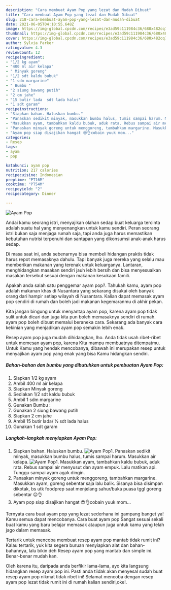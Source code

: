 ```yaml
---
description: "Cara membuat Ayam Pop yang lezat dan Mudah Dibuat"
title: "Cara membuat Ayam Pop yang lezat dan Mudah Dibuat"
slug: 218-cara-membuat-ayam-pop-yang-lezat-dan-mudah-dibuat
date: 2021-06-05T04:10:55.648Z
image: https://img-global.cpcdn.com/recipes/e3ad59c111984c36/680x482cq70/ayam-pop-foto-resep-utama.jpg
thumbnail: https://img-global.cpcdn.com/recipes/e3ad59c111984c36/680x482cq70/ayam-pop-foto-resep-utama.jpg
cover: https://img-global.cpcdn.com/recipes/e3ad59c111984c36/680x482cq70/ayam-pop-foto-resep-utama.jpg
author: Sylvia Parker
ratingvalue: 4.3
reviewcount: 12
recipeingredient:
- "1/2 kg ayam"
- "400 ml air kelapa"
- " Minyak goreng"
- "1/2 sdt kaldu bubuk"
- "1 sdm margarine"
- " Bumbu "
- "2 siung bawang putih"
- "2 cm jahe"
- "15 butir lada  sdt lada halus"
- "1 sdt garam"
recipeinstructions:
- "Siapkan bahan. Haluskan bumbu."
- "Panaskan sedikit minyak, masukkan bumbu halus, tumis sampai harum. Masukkan air kelapa."
- "Masukkan ayam, tambahkan kaldu bubuk, aduk rata. Rebus sampai air menyusut dan ayam empuk. Lalu matikan api. Tunggu sampai ayam agak dingin."
- "Panaskan minyak goreng untuk menggoreng, tambahkan margarine. Masukkan ayam, goreng sebentar saja lalu balik. Sisanya bisa disimpan dikotak, bs utk foodprep saat menjelang sahur/buka puasa tggl goreng sebentar 😉👌"
- "Ayam pop siap disajikan hangat 😍👌cobain yuuk mom..."
categories:
- Resep
tags:
- ayam
- pop

katakunci: ayam pop 
nutrition: 217 calories
recipecuisine: Indonesian
preptime: "PT16M"
cooktime: "PT54M"
recipeyield: "2"
recipecategory: Dinner

---
```



![Ayam Pop](https://img-global.cpcdn.com/recipes/e3ad59c111984c36/680x482cq70/ayam-pop-foto-resep-utama.jpg)

Andai kamu seorang istri, menyajikan olahan sedap buat keluarga tercinta adalah suatu hal yang menyenangkan untuk kamu sendiri. Peran seorang istri bukan saja menjaga rumah saja, tapi anda juga harus memastikan kebutuhan nutrisi terpenuhi dan santapan yang dikonsumsi anak-anak harus sedap.

Di masa  saat ini, anda sebenarnya bisa membeli hidangan praktis tidak harus repot memasaknya dahulu. Tapi banyak juga mereka yang selalu mau memberikan makanan yang terenak untuk keluarganya. Lantaran, menghidangkan masakan sendiri jauh lebih bersih dan bisa menyesuaikan masakan tersebut sesuai dengan makanan kesukaan famili. 



Apakah anda salah satu penggemar ayam pop?. Tahukah kamu, ayam pop adalah makanan khas di Nusantara yang sekarang disukai oleh banyak orang dari hampir setiap wilayah di Nusantara. Kalian dapat memasak ayam pop sendiri di rumah dan boleh jadi makanan kegemaranmu di akhir pekan.

Kita jangan bingung untuk menyantap ayam pop, karena ayam pop tidak sulit untuk dicari dan juga kita pun boleh memasaknya sendiri di rumah. ayam pop boleh dibuat memalui beraneka cara. Sekarang ada banyak cara kekinian yang menjadikan ayam pop semakin lebih enak.

Resep ayam pop juga mudah dihidangkan, lho. Anda tidak usah ribet-ribet untuk memesan ayam pop, karena Kita mampu membuatnya ditempatmu. Untuk Kamu yang hendak mencobanya, dibawah ini merupakan resep untuk menyajikan ayam pop yang enak yang bisa Kamu hidangkan sendiri.

<!--inarticleads1-->

##### Bahan-bahan dan bumbu yang dibutuhkan untuk pembuatan Ayam Pop:

1. Siapkan 1/2 kg ayam
1. Ambil 400 ml air kelapa
1. Siapkan  Minyak goreng
1. Sediakan 1/2 sdt kaldu bubuk
1. Ambil 1 sdm margarine
1. Gunakan  Bumbu :
1. Gunakan 2 siung bawang putih
1. Siapkan 2 cm jahe
1. Ambil 15 butir lada/ ½ sdt lada halus
1. Gunakan 1 sdt garam




<!--inarticleads2-->

##### Langkah-langkah menyiapkan Ayam Pop:

1. Siapkan bahan. Haluskan bumbu.
<img src="https://img-global.cpcdn.com/steps/6c179c99742e9937/160x128cq70/ayam-pop-langkah-memasak-1-foto.jpg" alt="Ayam Pop">1. Panaskan sedikit minyak, masukkan bumbu halus, tumis sampai harum. Masukkan air kelapa.
<img src="https://img-global.cpcdn.com/steps/08b1f95f10be030d/160x128cq70/ayam-pop-langkah-memasak-2-foto.jpg" alt="Ayam Pop">1. Masukkan ayam, tambahkan kaldu bubuk, aduk rata. Rebus sampai air menyusut dan ayam empuk. Lalu matikan api. Tunggu sampai ayam agak dingin.
1. Panaskan minyak goreng untuk menggoreng, tambahkan margarine. Masukkan ayam, goreng sebentar saja lalu balik. Sisanya bisa disimpan dikotak, bs utk foodprep saat menjelang sahur/buka puasa tggl goreng sebentar 😉👌
1. Ayam pop siap disajikan hangat 😍👌cobain yuuk mom...




Ternyata cara buat ayam pop yang lezat sederhana ini gampang banget ya! Kamu semua dapat mencobanya. Cara buat ayam pop Sangat sesuai sekali buat kamu yang baru belajar memasak ataupun juga untuk kamu yang telah jago dalam memasak.

Tertarik untuk mencoba membuat resep ayam pop mantab tidak rumit ini? Kalau tertarik, yuk kita segera buruan menyiapkan alat dan bahan-bahannya, lalu bikin deh Resep ayam pop yang mantab dan simple ini. Benar-benar mudah kan. 

Oleh karena itu, daripada anda berfikir lama-lama, ayo kita langsung hidangkan resep ayam pop ini. Pasti anda tiidak akan menyesal sudah buat resep ayam pop nikmat tidak ribet ini! Selamat mencoba dengan resep ayam pop lezat tidak rumit ini di rumah kalian sendiri,oke!.

